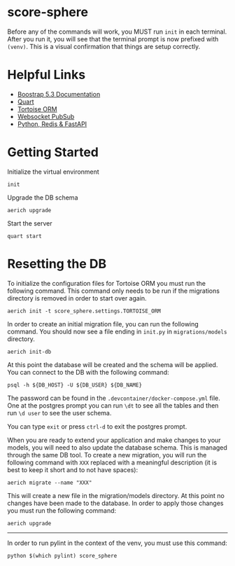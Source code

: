 # score-sphere

Before any of the commands will work, you MUST run `init` in each terminal.  After you run it, you will see that the terminal prompt is now prefixed with `(venv)`.  This is a visual confirmation that things are setup correctly.

# Helpful Links
* [Boostrap 5.3 Documentation](https://getbootstrap.com/docs/5.3)
* [Quart](https://quart.palletsprojects.com/en/latest/)
* [Tortoise ORM](https://tortoise.github.io/)
* [Websocket PubSub](https://github.com/NandaGopal56/websockets-pubsub)
* [Python, Redis & FastAPI](https://medium.com/@nandagopal05/scaling-websockets-with-pub-sub-using-python-redis-fastapi-b16392ffe291__)

# Getting Started

Initialize the virtual environment

`init`

Upgrade the DB schema

`aerich upgrade`

Start the server

`quart start`

# Resetting the DB

To initialize the configuration files for Tortoise ORM you must run the following command.  This command only needs to be run if the migrations directory is removed in order to start over again.

`aerich init -t score_sphere.settings.TORTOISE_ORM`

In order to create an initial migration file, you can run the following command.  You should now see a file ending in `init.py` in `migrations/models` directory.

`aerich init-db`

At this point the database will be created and the schema will be applied.  You can connect to the DB with the following command:

`psql -h ${DB_HOST} -U ${DB_USER} ${DB_NAME}`

The password can be found in the `.devcontainer/docker-compose.yml` file.  One at the postgres prompt you can run `\dt` to see all the tables and then run `\d user` to see the user schema.

You can type `exit` or press `ctrl-d` to exit the postgres prompt.

When you are ready to extend your application and make changes to your models, you will need to also update the database schema.  This is managed through the same DB tool.  To create a new migration, you will run the following command with `XXX` replaced with a meaningful description (it is best to keep it short and to not have spaces):

`aerich migrate --name "XXX"`

This will create a new file in the migration/models directory.  At this point no changes have been made to the database.  In order to apply those changes you must run the following command:

`aerich upgrade`

----

In order to run pylint in the context of the venv, you must use this command:

`python $(which pylint) score_sphere`
